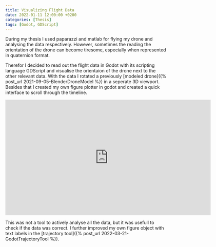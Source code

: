 ```yaml
---
title: Visualizing Flight Data
date: 2022-01-11 12:00:00 +0200
categories: [Thesis]
tags: [Godot, GDScript]
---
```


During my thesis I used paparazzi and matlab for flying my drone and analysing the data respectively. However, sometimes the reading the orientation of the drone can become tiresome, especially when represented in quaternion format.

Therefor I decided to read out the flight data in Godot with its scripting language GDScript and visualise the orientaion of the drone next to the other relevant data. With the data I rotated a previously [modeled drone]({% post_url 2021-09-05-BlenderDroneModel %}) in a seperate 3D viewport. Besides that I created my own figure plotter in godot and created a quick interface to scroll through the timeline. 

<iframe width="640" height="360" src="https://www.youtube.com/embed/7CnRuaznDZ4" frameborder="0" allowfullscreen></iframe>

This was not a tool to actively analyse all the data, but it was usefull to check if the data was correct. I further improved my own figure object with text labels in the [trajectory tool]({% post_url 2022-03-21-GodotTrajectoryTool %}).